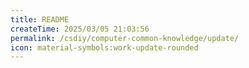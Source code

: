 ```yaml
---
title: README
createTime: 2025/03/05 21:03:56
permalink: /csdiy/computer-common-knowledge/update/
icon: material-symbols:work-update-rounded
---
```

